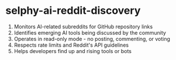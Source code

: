 # selphy-ai-reddit-discovery
1. Monitors AI-related subreddits for GitHub repository links
2. Identifies emerging AI tools being discussed by the community
3. Operates in read-only mode - no posting, commenting, or voting
4. Respects rate limits and Reddit's API guidelines
5. Helps developers find up and rising tools or bots
